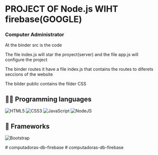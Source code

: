 # PROJECT OF Node.js WIHT firebase(GOOGLE)

### Computer Administrator

At the binder src is the code

The file index.js will star the proyect(server) and the file app.js will configure the project

The binder routes it have a file index.js that contains the routes to diferets seccions of the website 

The bilder public contains the filder CSS 

## 👩‍💻 Programming languages

<p>
<img alt="HTML5" src="https://img.shields.io/badge/html5-%23E34F26.svg?style=for-the-badge&logo=html5&logoColor=white">
<img alt="CSS3" src="https://img.shields.io/badge/css3-%231572B6.svg?style=for-the-badge&logo=css3&logoColor=white">
<img alt="JavaScript" src="https://img.shields.io/badge/javascript-%23323330.svg?style=for-the-badge&logo=javascript&logoColor=%23F7DF1E">
<img alt="NodeJS" src="https://img.shields.io/badge/node.js-6DA55F?style=for-the-badge&logo=node.js&logoColor=white">
</p>

## 🧰 Frameworks
<p>
<img alt="Bootstrap" src="https://img.shields.io/badge/bootstrap-%23563D7C.svg?style=for-the-badge&logo=bootstrap&logoColor=white"></a>
</p># computadoras-db-firebase
# computadoras-db-firebase

